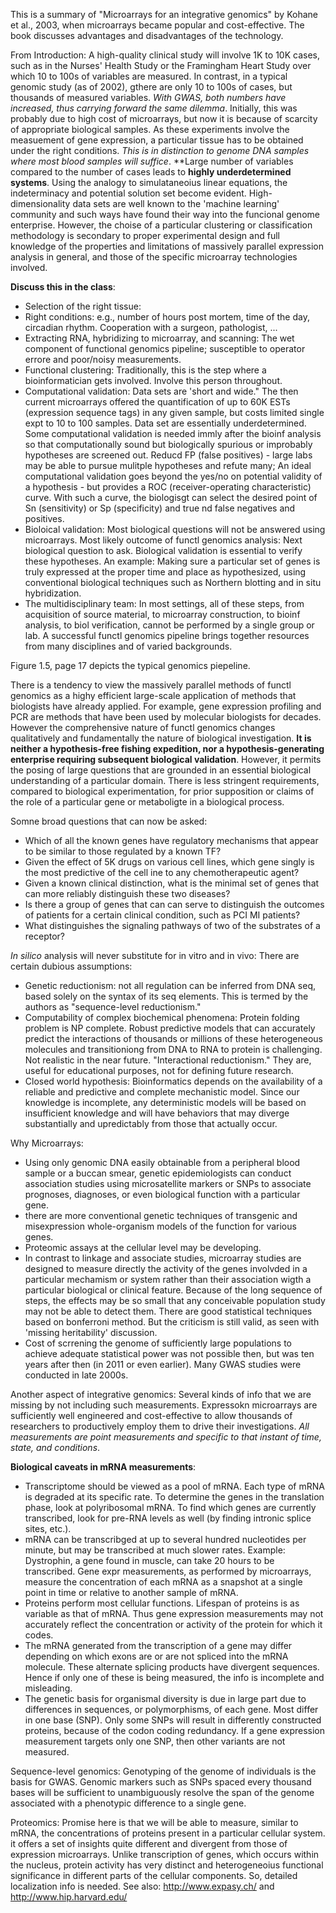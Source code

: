 This is a summary of "Microarrays for an integrative genomics" by Kohane et al., 2003, when microarrays became popular and cost-effective. The book discusses advantages and disadvantages of the technology.

From Introduction: A high-quality clinical study will involve 1K to 10K cases, such as in the Nurses' Health Study or the Framingham Heart Study over which 10 to 100s of variables are measured. In contrast, in a typical genomic study (as of 2002), gthere are only 10 to 100s of cases, but thousands of measured variables. *With GWAS, both numbers have increased, thus carrying forward the same dilemma*. Initially, this was probably due to high cost of microarrays, but now it is because of scarcity of appropriate biological samples. As these experiments involve the measuement of gene expression, a particular tissue has to be obtained under the right conditions. *This is in distinction to genome DNA samples where most blood samples will suffice*. **Large number of variables compared to the number of cases leads to  **highly underdetermined systems**. Using the analogy to simulataneoius linear equations, the indeterminacy and potential solution set become evident. High-dimensionality data sets are well known to the 'machine learning' community and such ways have found their way into the funcional genome enterprise. However, the choise of a particular clustering or classification methodology is secondary to proper experimental design and full knowledge of the properties and limitations of massively parallel expression analysis in general, and those of the specific microarray technologies involved. 

**Discuss this in the class**:

* Selection of the right tissue:
* Right conditions: e.g., number of hours post mortem, time of the day, circadian rhythm. Cooperation with a surgeon, pathologist, ...
* Extracting RNA, hybridizing to microarray, and scanning: The wet component of functional genomics pipeline; susceptible to operator errore and poor/noisy measurements. 
* Functional clustering: Traditionally, this is the step where a bioinformatician gets involved. Involve this person throughout.
* Computational validation: Data sets are 'short and wide." The then current microarrays offered the quantification of up to 60K ESTs (expression sequence tags) in any given sample, but costs limited single expt to 10 to 100 samples. Data set are essentially underdetermined. Some computational validation is needed immly after the bioinf analysis so that computationally sound but biologically spurious or improbably hypotheses are screened out. Reducd FP (false positives) - large labs may be able to pursue mulitple hypotheses and refute many; An ideal computational validation goes beyond the yes/no on potential validity of a hypothesis - but provides a ROC (receiver-operating characteristic) curve. With such a curve, the biologisgt can select the desired point of Sn (sensitivity) or Sp (specificity) and true nd false negatives and positives.
* Bioloical validation: Most biological questions will not be answered using microarrays. Most likely outcome of functl genomics analysis: Next biological question to ask. Biological validation is essential to verify these hypotheses. An example: Making sure a particular set of genes is truly expressed at the proper time and place as hypothesized, using conventional biological techniques such as Northern blotting and in situ hybridization.
* The multidisciplinary team: In most settings, all of these steps, from acquisition of source material, to microarray construction, to bioinf analysis, to biol verification, cannot be performed by a single group or lab. A successful functl genomics pipeline brings together resources from many disciplines and of varied backgrounds. 

Figure 1.5, page 17 depicts the typical genomics piepeline. 

There is a tendency to view the massively parallel methods of functl genomics as a highy efficient large-scale application of methods that biologists have already applied. For example, gene expression profiling and PCR are methods that have been used by molecular biologists for decades. However the comprehensive nature of functl genomics changes qualitatively and fundamentally the nature of biological investigation. **It is neither a hypothesis-free fishing expedition, nor a hypothesis-generating enterprise requiring subsequent biological validation**. However, it permits the posing of large questions that are grounded in an essential biological understanding of a particular domain. There is less stringent requirements, compared to biological experimentation, for prior supposition or claims of the role of a particular gene or metaboligte in a biological process. 

Somne broad questions that can now be asked:
* Which of all the known genes have regulatory mechanisms that appear to be similar to those regulated by a known TF?
* Given the effect of 5K drugs on various cell lines, which gene singly is the most predictive of the cell ine to any chemotherapeutic agent?
* Given a known clinical distinction, what is the minimal set of genes that can more reliably distinguish these two diseases?
* Is there a group of genes that can can serve to distinguish the outcomes of patients for a certain clinical condition, such as PCI MI patients?
* What distinguishes the signaling pathways of two of the substrates of a receptor? 

*In silico* analysis will never substitute for in vitro and in vivo: There are certain dubious assumptions: 
* Genetic reductionism: not all regulation can be inferred from DNA seq, based solely on the syntax of its seq elements. This is termed by the authors as "sequence-level reductionism."
* Computability of complex biochemical phenomena: Protein folding problem is NP complete. Robust predictive models that can accurately predict the interactions of thousands or millions of these heterogeneous molecules and transitioniong from DNA to RNA to protein is challenging. Not realistic in the near future. "Interactional reductionism." They are, useful for educational purposes, not for defining future research.
* Closed world hypothesis: Bioinformatics depends on the availability of a reliable and predictive and complete mechanistic model. Since our knowledge is incomplete, any deterministic models will be based on insufficient knowledge and will have behaviors that may diverge substantially and upredictably from those that actually occur. 

Why Microarrays: 
* Using only genomic DNA easily obtainable from a peripheral blood sample or a buccan smear, genetic epidemiologists can conduct association studies using microsatellite markers or SNPs to associate prognoses, diagnoses, or even biological function with a particular gene. 
* there are more conventional genetic techniques of transgenic and misexpression whole-organism models of the function for various genes. 
* Proteomic assays at the cellular level may be developing.
* In contrast to linkage and associate studies, microarray studies are designed to measure directly the activity of the genes involvded in a particular mechamism or system rather than their association wigth a particular biological or clinical feature. Because of the long sequence of steps, the effects may be so small that any conceivable population study may not be able to detect them. There are good statistical techniques based on bonferroni method. But the criticism is still valid, as seen with 'missing heritability' discussion.
* Cost of scrrening the genome of sufficiently large populations to achieve adequate statistical power was not possible then, but was  ten years after then (in 2011 or even earlier). Many GWAS studies were conducted in late 2000s.

Another aspect of integrative genomics: Several kinds of info that we are missing by not including such measurements.  Expressokn microarrays are sufficiently well engineered and cost-effective to allow thousands of researchers to productively employ them to drive their investigations. *All measurements are point measurements and specific to that instant of time, state, and conditions*. 

**Biological caveats in mRNA measurements**:
* Transcriptome should be viewed as a pool of mRNA. Each type of mRNA is degraded at its specific rate. To determine the genes in the translation phase, look at polyribosomal mRNA. To find which genes are currently transcribed, look for pre-RNA levels as well (by finding intronic splice sites, etc.). 
* mRNA can be transcribged at up to several hundred nucleotides per minute, but may be transcribed at much slower rates. Example: Dystrophin, a gene found in muscle, can take 20 hours to be transcribed. Gene expr measurements, as performed by microarrays, measure the concentration of each mRNA as a snapshot at a single point in time or relative to another sample of mRNA. 
* Proteins perform most cellular functions. Lifespan of proteins is as variable as that of mRNA. Thus gene expression measurements may not accurately reflect the concentration or activity of the protein for which it codes. 
* The mRNA generated from the transcription of a gene may differ depending on which exons are or are not spliced into the mRNA molecule. These alternate splicing products have divergent sequences. Hence if only one of these is being measured, the info is incomplete and misleading.
* The genetic basis for organismal diversity is due in large part due to differences in sequences, or polymorphisms, of each gene. Most differ in one base (SNP). Only some SNPs will result in differently constructed proteins, because of the codon coding redundancy. If a gene expression measurement targets only one SNP, then other variants are not measured. 

Sequence-level genomics: Genotyping of the genome of individuals is the basis for GWAS. Genomic markers such as SNPs spaced every thousand bases will be sufficient to unambiguously resolve the span of the genome associated with a phenotypic difference  to a single gene. 

Proteomics: Promise here is that we will be able to measure, similar to mRNA, the concentrations of proteins present in a particular cellular system. it offers a set of insights quite different and divergent from those of expression microarrays. Unlike transcription of genes, which occurs within the nucleus, protein activity has very distinct and heterogeneoius functional significance in different parts of the cellular components. So, detailed localization info is needed. See also: http://www.expasy.ch/ and http://www.hip.harvard.edu/

